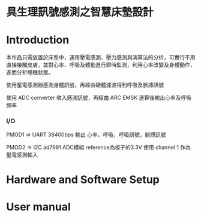 #
# 具生理訊號感測之智慧床墊設計

# Introduction

本作品只需放置於床墊中，運用壓電感測、壓力感測與演算法的分析，可實行不用直接接觸皮膚，並對心率、呼吸及體動進行即時監測，利用心率改變及身體動作，進而分析睡眠狀態。

使用壓電感測器感測身體訊號，再經由硬體濾波得到呼吸及脈搏訊號

使用 ADC converter 收入感測訊號，再經由 ARC EMSK 運算後輸出心率及呼吸頻率

### I/O
PMOD1 => UART 38400bps
    輸出 心率，呼吸，呼吸訊號，脈搏訊號
        
PMOD2 => I2C  ad7991 ADC模組
    reference為板子的3.3V
    使用 channel 1 作為壓電感測輸入

# Hardware and Software Setup



# User manual